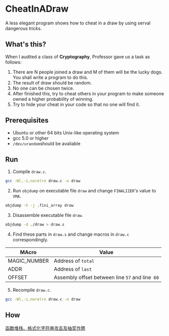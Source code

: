 # CheatInADraw
A less elegant program shows how to cheat in a draw by using serval dangerous tricks.

## What's this?

When I audited a class of **Cryptography**, Professor gave us a task as follows:

1. There are N people joined a draw and M of them will be the lucky dogs. You shall write a program to do this.
2. The result of draw should be random.
3. No one can be chosen twice.
4. After finished this, try to cheat others in your program to make someone owned a higher probability of winning.
5. Try to hide your cheat in your code so that no one will find it.

## Prerequisites

* Ubuntu or other 64 bits Unix-like operating system
* gcc 5.0 or higher
* `/dev/urandom`should be avaliable

## Run

1. Compile `draw.c`.

```sh
gcc -Wl,-z,norelro draw.c -o draw
```

2. Run `objdump` on  executable file `draw` and change `FINALIZER`'s value to `VMA`.

```sh
objdump -h -j .fini_array draw
```

3. Disassemble executable file `draw`.

```sh
objdump -d ./draw > draw.s
```

4. Find these parts in `draw.s` and change macros in `draw.c` correspondingly.


| MAcro        | Value                                    |
| ------------ | ---------------------------------------- |
| MAGIC_NUMBER | Address of `total`                       |
| ADDR         | Address of `last`                        |
| OFFSET       | Assembly offset between line `57` and line` 60` |

5. Recompile `draw.c`.

```sh
gcc -Wl,-z,norelro draw.c -o draw
```

## How

[函数堆栈、格式化字符串攻击及抽奖作弊](http://w-angler.com/2017/09/21/%E5%87%BD%E6%95%B0%E5%A0%86%E6%A0%88%E3%80%81%E6%A0%BC%E5%BC%8F%E5%8C%96%E5%AD%97%E7%AC%A6%E4%B8%B2%E6%94%BB%E5%87%BB%E4%BB%A5%E5%8F%8A%E6%8A%BD%E5%A5%96%E4%BD%9C%E5%BC%8A/)
